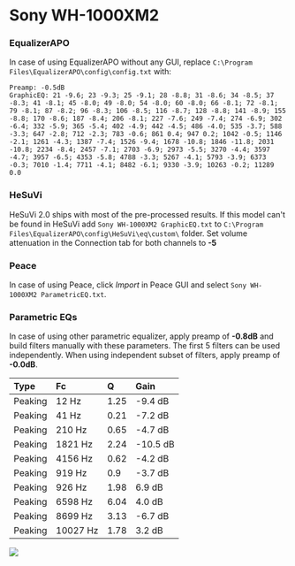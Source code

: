 # Sony WH-1000XM2

### EqualizerAPO
In case of using EqualizerAPO without any GUI, replace `C:\Program Files\EqualizerAPO\config\config.txt`
with:
```
Preamp: -0.5dB
GraphicEQ: 21 -9.6; 23 -9.3; 25 -9.1; 28 -8.8; 31 -8.6; 34 -8.5; 37 -8.3; 41 -8.1; 45 -8.0; 49 -8.0; 54 -8.0; 60 -8.0; 66 -8.1; 72 -8.1; 79 -8.1; 87 -8.2; 96 -8.3; 106 -8.5; 116 -8.7; 128 -8.8; 141 -8.9; 155 -8.8; 170 -8.6; 187 -8.4; 206 -8.1; 227 -7.6; 249 -7.4; 274 -6.9; 302 -6.4; 332 -5.9; 365 -5.4; 402 -4.9; 442 -4.5; 486 -4.0; 535 -3.7; 588 -3.3; 647 -2.8; 712 -2.3; 783 -0.6; 861 0.4; 947 0.2; 1042 -0.5; 1146 -2.1; 1261 -4.3; 1387 -7.4; 1526 -9.4; 1678 -10.8; 1846 -11.8; 2031 -10.8; 2234 -8.4; 2457 -7.1; 2703 -6.9; 2973 -5.5; 3270 -4.4; 3597 -4.7; 3957 -6.5; 4353 -5.8; 4788 -3.3; 5267 -4.1; 5793 -3.9; 6373 -0.3; 7010 -1.4; 7711 -4.1; 8482 -6.1; 9330 -3.9; 10263 -0.2; 11289 0.0
```

### HeSuVi
HeSuVi 2.0 ships with most of the pre-processed results. If this model can't be found in HeSuVi add
`Sony WH-1000XM2 GraphicEQ.txt` to `C:\Program Files\EqualizerAPO\config\HeSuVi\eq\custom\` folder.
Set volume attenuation in the Connection tab for both channels to **-5**

### Peace
In case of using Peace, click *Import* in Peace GUI and select `Sony WH-1000XM2 ParametricEQ.txt`.

### Parametric EQs
In case of using other parametric equalizer, apply preamp of **-0.8dB** and build filters manually
with these parameters. The first 5 filters can be used independently.
When using independent subset of filters, apply preamp of **-0.0dB**.

| Type    | Fc       |    Q | Gain     |
|:--------|:---------|:-----|:---------|
| Peaking | 12 Hz    | 1.25 | -9.4 dB  |
| Peaking | 41 Hz    | 0.21 | -7.2 dB  |
| Peaking | 210 Hz   | 0.65 | -4.7 dB  |
| Peaking | 1821 Hz  | 2.24 | -10.5 dB |
| Peaking | 4156 Hz  | 0.62 | -4.2 dB  |
| Peaking | 919 Hz   | 0.9  | -3.7 dB  |
| Peaking | 926 Hz   | 1.98 | 6.9 dB   |
| Peaking | 6598 Hz  | 6.04 | 4.0 dB   |
| Peaking | 8699 Hz  | 3.13 | -6.7 dB  |
| Peaking | 10027 Hz | 1.78 | 3.2 dB   |

![](https://raw.githubusercontent.com/jaakkopasanen/AutoEq/master/results/rtings/sbaf-serious/Sony%20WH-1000XM2/Sony%20WH-1000XM2.png)